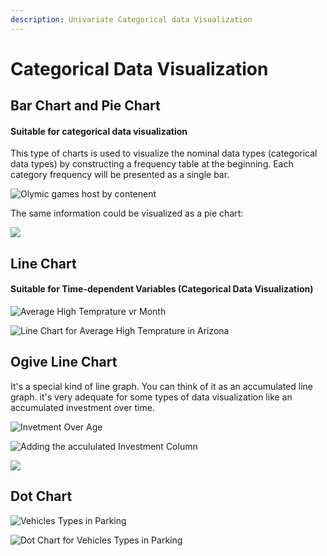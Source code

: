 ```yaml
---
description: Univariate Categorical data Visualization
---
```


# Categorical Data Visualization

## Bar Chart and Pie Chart

#### Suitable for categorical data visualization



This type of charts is used to visualize the nominal data types \(categorical data types\) by constructing a frequency table at the beginning. Each category frequency will be presented as a single bar.

![Olymic games host by contenent](../.gitbook/assets/1%20%288%29.jpg)

The same information could be visualized as a pie chart:

![](../.gitbook/assets/1.jpg)

## Line Chart

#### Suitable for Time-dependent Variables \(Categorical Data Visualization\)

![Average High Temprature vr Month](../.gitbook/assets/1%20%284%29.jpg)

![Line Chart for Average High Temprature in Arizona](../.gitbook/assets/1%20%2812%29.jpg)

## Ogive Line Chart

It's a special kind of line graph. You can think of it as an accumulated line graph. it's very adequate for some types of data visualization like an accumulated investment over time.

![Invetment Over Age](../.gitbook/assets/1%20%2810%29.jpg)

![Adding the accululated Investment Column](../.gitbook/assets/2.jpg)

![](../.gitbook/assets/3.jpg)

## Dot Chart

![Vehicles Types in Parking](../.gitbook/assets/1%20%2816%29.jpg)

![Dot Chart for Vehicles Types in Parking](../.gitbook/assets/2%20%282%29.jpg)

